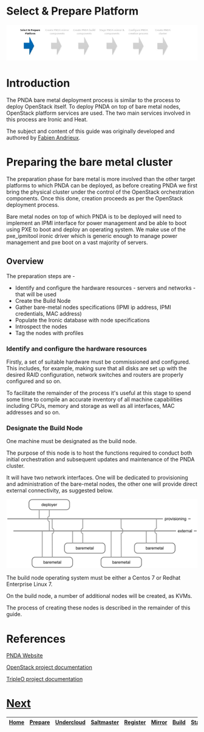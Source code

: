 # Select & Prepare Platform

![](../images/breadcrumbs.jpg)

# Introduction

The PNDA bare metal deployment process is similar to the process to deploy OpenStack itself. To deploy PNDA on top of bare metal nodes, OpenStack platform services are used. The two main services involved in this process are Ironic and Heat.

The subject and content of this guide was originally developed and authored by [Fabien Andrieux](https://github.com/krickwix). 

# Preparing the bare metal cluster

The preparation phase for bare metal is more involved than the other target platforms to which PNDA can be deployed, as before creating PNDA we first bring the physical cluster under the control of the OpenStack orchestration components. Once this done, creation proceeds as per the OpenStack deployment process.

Bare metal nodes on top of which PNDA is to be deployed will need to implement an IPMI interface for power management and be able to boot using PXE to boot and deploy an operating system. We make use of the pxe_ipmitool ironic driver which is generic enough to manage power management and pxe boot on a vast majority of servers.

## Overview

The preparation steps are -

-   Identify and configure the hardware resources - servers and networks - that will be used
-   Create the Build Node
-   Gather bare-metal nodes specifications (IPMI ip address, IPMI credentials, MAC address)
-   Populate the Ironic database with node specifications
-   Introspect the nodes
-   Tag the nodes with profiles

### Identify and configure the hardware resources

Firstly, a set of suitable hardware must be commissioned and configured. This includes, for example, making sure that all disks are set up with the desired RAID configuration, network switches and routers are properly configured and so on. 

To facilitate the remainder of the process it's useful at this stage to spend some time to compile an accurate inventory of all machine capabilities including CPUs, memory and storage as well as all interfaces, MAC addresses and so on.

### Designate the Build Node

One machine must be designated as the build node.

The purpose of this node is to host the functions required to conduct both initial orchestration and subsequent updates and maintenance of the PNDA cluster.

It will have two network interfaces. One will be dedicated to provisioning and administration of the bare-metal nodes, the other one will provide direct external connectivity, as suggested below.

![](bm-deployment.png)

The build node operating system must be either a Centos 7 or Redhat Enterprise Linux 7.

On the build node, a number of additional nodes will be created, as KVMs. 

The process of creating these nodes is described in the remainder of this guide.

# References

[PNDA Website](http://pnda.io/)

[OpenStack project documentation](http://docs.openstack.org/)

[TripleO project documentation](http://tripleo.org/)

# [Next](UNDERCLOUD.md)

| [Home](../OVERVIEW.md) | [Prepare](PREPARE.md) | [Undercloud](UNDERCLOUD.md) | [Saltmaster](SALTMASTER.md) | [Register](REGISTER.md) | [Mirror](MIRROR.md) | [Build](BUILD.md) | [Stage](STAGE.md) | [Configure](CONFIGURE.md) | [Create](CREATE.md) | 
| --- | --- | --- | --- | --- | --- | --- | --- | --- | --- |
